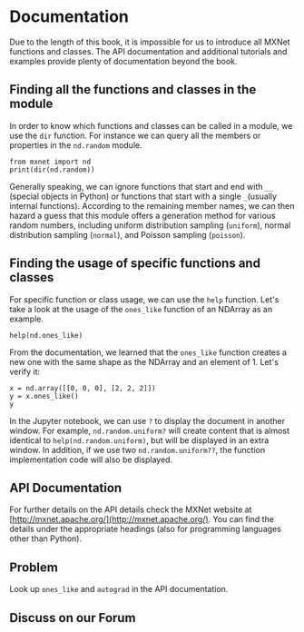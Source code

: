 # Documentation

Due to the length of this book, it is impossible for us to introduce all  MXNet functions and classes. The API documentation and additional tutorials and examples provide plenty of documentation beyond the book.

## Finding all the functions and classes in the module

In order to know which functions and classes can be called in a module, we use the `dir` function. For instance we can query all the members or properties in the `nd.random` module.

```{.python .input  n=1}
from mxnet import nd
print(dir(nd.random))
```

Generally speaking, we can ignore functions that start and end with `__` (special objects in Python) or functions that start with a single `_`(usually internal functions). According to the remaining member names, we can then hazard a  guess that this module offers a generation method for various random numbers, including uniform distribution sampling (`uniform`), normal distribution sampling (`normal`), and Poisson sampling  (`poisson`).

## Finding the usage of specific functions and classes

For specific function or class usage, we can use the  `help` function. Let's take a look at the usage of the `ones_like` function of an NDArray as an example.

```{.python .input}
help(nd.ones_like)
```

From the documentation, we learned that the `ones_like` function creates a new one with the same shape as the NDArray and an element of 1. Let's verify it:

```{.python .input}
x = nd.array([[0, 0, 0], [2, 2, 2]])
y = x.ones_like()
y
```

In the Jupyter notebook, we can use `?` to display the document in another window. For example, `nd.random.uniform?` will create content that is almost identical to `help(nd.random.uniform)`, but will be displayed in an extra window. In addition, if we use two `nd.random.uniform??`, the function implementation code will also be displayed.

## API Documentation

For further details on the API details check the MXNet website at  [http://mxnet.apache.org/](http://mxnet.apache.org/). You can find the details under the appropriate headings (also for programming languages other than Python).

## Problem

Look up `ones_like` and `autograd` in the API documentation.

## Discuss on our Forum

<div id="discuss" topic_id="2322"></div>
